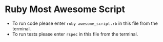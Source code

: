 # Ruby Most Awesome Script

- To run code please enter `ruby awesome_script.rb` in this file from the terminal.
- To run tests please enter `rspec` in this file from the terminal.

